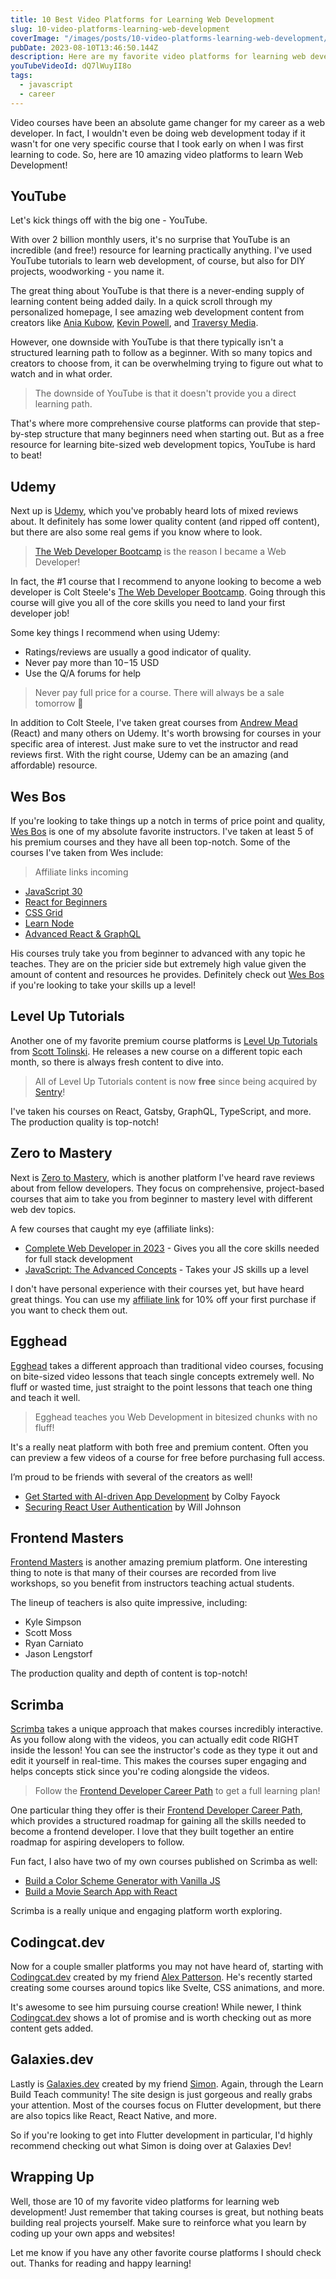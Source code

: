 ```yaml
---
title: 10 Best Video Platforms for Learning Web Development
slug: 10-video-platforms-learning-web-development
coverImage: "/images/posts/10-video-platforms-learning-web-development/cover.jpg"
pubDate: 2023-08-10T13:46:50.144Z
description: Here are my favorite video platforms for learning web development through video content.
youTubeVideoId: dQ7lWuyII8o
tags:
  - javascript
  - career
---
```


Video courses have been an absolute game changer for my career as a web developer. In fact, I wouldn't even be doing web development today if it wasn't for one very specific course that I took early on when I was first learning to code. So, here are 10 amazing video platforms to learn Web Development!

## YouTube

Let's kick things off with the big one - YouTube.

With over 2 billion monthly users, it's no surprise that YouTube is an incredible (and free!) resource for learning practically anything. I've used YouTube tutorials to learn web development, of course, but also for DIY projects, woodworking - you name it.

The great thing about YouTube is that there is a never-ending supply of learning content being added daily. In a quick scroll through my personalized homepage, I see amazing web development content from creators like [Ania Kubow](https://www.youtube.com/@AniaKubow), [Kevin Powell](https://www.youtube.com/@KevinPowell), and [Traversy Media](https://www.youtube.com/@TraversyMedia).

However, one downside with YouTube is that there typically isn't a structured learning path to follow as a beginner. With so many topics and creators to choose from, it can be overwhelming trying to figure out what to watch and in what order.

> The downside of YouTube is that it doesn't provide you a direct learning path.

That's where more comprehensive course platforms can provide that step-by-step structure that many beginners need when starting out. But as a free resource for learning bite-sized web development topics, YouTube is hard to beat!

## Udemy

Next up is [Udemy](https://www.udemy.com/), which you've probably heard lots of mixed reviews about. It definitely has some lower quality content (and ripped off content), but there are also some real gems if you know where to look.

> [The Web Developer Bootcamp](https://www.udemy.com/course/the-web-developer-bootcamp/) is the reason I became a Web Developer!

In fact, the #1 course that I recommend to anyone looking to become a web developer is Colt Steele's [The Web Developer Bootcamp](https://www.udemy.com/course/the-web-developer-bootcamp/). Going through this course will give you all of the core skills you need to land your first developer job!

Some key things I recommend when using Udemy:

- Ratings/reviews are usually a good indicator of quality.
- Never pay more than $10-$15 USD
- Use the Q/A forums for help

> Never pay full price for a course. There will always be a sale tomorrow 🤣

In addition to Colt Steele, I've taken great courses from [Andrew Mead](https://www.udemy.com/user/andrewmead/) (React) and many others on Udemy. It's worth browsing for courses in your specific area of interest. Just make sure to vet the instructor and read reviews first. With the right course, Udemy can be an amazing (and affordable) resource.

## Wes Bos

If you're looking to take things up a notch in terms of price point and quality, [Wes Bos](https://wesbos.com/) is one of my absolute favorite instructors. I've taken at least 5 of his premium courses and they have all been top-notch. Some of the courses I've taken from Wes include:

> Affiliate links incoming

- [JavaScript 30](https://JavaScript30.com/friend/QUICK)
- [React for Beginners](https://ReactForBeginners.com/friend/QUICK)
- [CSS Grid](https://CSSGrid.io/friend/QUICK)
- [Learn Node](https://LearnNode.com/friend/QUICK)
- [Advanced React &amp; GraphQL](https://AdvancedReact.com/friend/QUICK)

His courses truly take you from beginner to advanced with any topic he teaches. They are on the pricier side but extremely high value given the amount of content and resources he provides. Definitely check out [Wes Bos](https://wesbos.com/) if you're looking to take your skills up a level!

## Level Up Tutorials

Another one of my favorite premium course platforms is [Level Up Tutorials](https://www.leveluptutorials.com/) from [Scott Tolinski](https://twitter.com/stolinski). He releases a new course on a different topic each month, so there is always fresh content to dive into.

> All of Level Up Tutorials content is now **free** since being acquired by [Sentry](https://sentry.io/)!

I've taken his courses on React, Gatsby, GraphQL, TypeScript, and more. The production quality is top-notch!

## Zero to Mastery

Next is [Zero to Mastery](https://zerotomastery.io/?utm_source=james_q_quick&utm_medium=youtube&utm_campaign=top_10_video_courses), which is another platform I've heard rave reviews about from fellow developers. They focus on comprehensive, project-based courses that aim to take you from beginner to mastery level with different web dev topics.

A few courses that caught my eye (affiliate links):

- [Complete Web Developer in 2023](https://zerotomastery.io/courses/learn-to-code/?utm_source=james_q_quick&utm_medium=youtube&utm_campaign=top_10_video_courses) - Gives you all the core skills needed for full stack development
- [JavaScript: The Advanced Concepts](https://zerotomastery.io/courses/advanced-javascript-concepts/?utm_source=james_q_quick&utm_medium=youtube&utm_campaign=top_10_video_courses) - Takes your JS skills up a level

I don't have personal experience with their courses yet, but have heard great things. You can use my [affiliate link](https://zerotomastery.io/?utm_source=james_q_quick&utm_medium=youtube&utm_campaign=top_10_video_courses) for 10% off your first purchase if you want to check them out.

## Egghead

[Egghead](https://egghead.io/) takes a different approach than traditional video courses, focusing on bite-sized video lessons that teach single concepts extremely well. No fluff or wasted time, just straight to the point lessons that teach one thing and teach it well.

> Egghead teaches you Web Development in bitesized chunks with no fluff!

It's a really neat platform with both free and premium content. Often you can preview a few videos of a course for free before purchasing full access.

I’m proud to be friends with several of the creators as well!

- [Get Started with AI-driven App Development](https://egghead.io/courses/get-started-with-ai-driven-app-development-use-the-openai-node-js-sdk-63bafb5d) by Colby Fayock
- [Securing React User Authentication](https://egghead.io/courses/securing-react-user-authentication-with-auth0-625d1305) by Will Johnson

## Frontend Masters

[Frontend Masters](https://frontendmasters.com/) is another amazing premium platform. One interesting thing to note is that many of their courses are recorded from live workshops, so you benefit from instructors teaching actual students.

The lineup of teachers is also quite impressive, including:

- Kyle Simpson
- Scott Moss
- Ryan Carniato
- Jason Lengstorf

The production quality and depth of content is top-notch!

## Scrimba

[Scrimba](https://scrimba.com) takes a unique approach that makes courses incredibly interactive. As you follow along with the videos, you can actually edit code RIGHT inside the lesson! You can see the instructor's code as they type it out and edit it yourself in real-time. This makes the courses super engaging and helps concepts stick since you're coding alongside the videos.

> Follow the [Frontend Developer Career Path](https://scrimba.com/learn/frontend) to get a full learning plan!

One particular thing they offer is their [Frontend Developer Career Path](https://scrimba.com/learn/frontend), which provides a structured roadmap for gaining all the skills needed to become a frontend developer. I love that they built together an entire roadmap for aspiring developers to follow.

Fun fact, I also have two of my own courses published on Scrimba as well:

- [Build a Color Scheme Generator with Vanilla JS](https://scrimba.com/learn/javascriptcolors)
- [Build a Movie Search App with React](https://scrimba.com/learn/reactmovie)

Scrimba is a really unique and engaging platform worth exploring.

## Codingcat.dev

Now for a couple smaller platforms you may not have heard of, starting with [Codingcat.dev](https://www.codingcat.dev/) created by my friend [Alex Patterson](https://twitter.com/codercatdev). He's recently started creating some courses around topics like Svelte, CSS animations, and more.

It's awesome to see him pursuing course creation! While newer, I think [Codingcat.dev](https://codingcat.dev/) shows a lot of promise and is worth checking out as more content gets added.

## Galaxies.dev

Lastly is [Galaxies.dev](https://galaxies.dev/) created by my friend [Simon](https://twitter.com/schlimmson). Again, through the Learn Build Teach community! The site design is just gorgeous and really grabs your attention. Most of the courses focus on Flutter development, but there are also topics like React, React Native, and more.

So if you're looking to get into Flutter development in particular, I'd highly recommend checking out what Simon is doing over at Galaxies Dev!

## Wrapping Up

Well, those are 10 of my favorite video platforms for learning web development! Just remember that taking courses is great, but nothing beats building real projects yourself. Make sure to reinforce what you learn by coding up your own apps and websites!

Let me know if you have any other favorite course platforms I should check out. Thanks for reading and happy learning!
